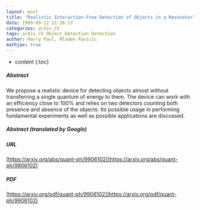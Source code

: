 ```yaml
---
layout: post
title: "Realistic Interaction-Free Detection of Objects in a Resonator"
date: 1999-09-12 21:36:17
categories: arXiv_CV
tags: arXiv_CV Object_Detection Detection
author: Harry Paul, Mladen Pavicic
mathjax: true
---
```


* content
{:toc}

##### Abstract
We propose a realistic device for detecting objects almost without transferring a single quantum of energy to them. The device can work with an efficiency close to 100% and relies on two detectors counting both presence and absence of the objects. Its possible usage in performing fundamental experiments as well as possible applications are discussed.

##### Abstract (translated by Google)


##### URL
[https://arxiv.org/abs/quant-ph/9906102](https://arxiv.org/abs/quant-ph/9906102)

##### PDF
[https://arxiv.org/pdf/quant-ph/9906102](https://arxiv.org/pdf/quant-ph/9906102)

